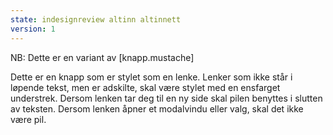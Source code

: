 ```yaml
---
state: indesignreview altinn altinnett
version: 1
---
```

NB: Dette er en variant av [knapp.mustache]

Dette er en knapp som er stylet som en lenke. Lenker som ikke står i løpende tekst, men er adskilte, skal være stylet med en ensfarget understrek. Dersom lenken tar deg til en ny side skal pilen  benyttes i slutten av teksten. Dersom lenken åpner et modalvindu eller valg, skal det ikke være pil.
